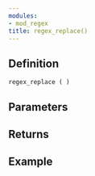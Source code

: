 ```yaml
---
modules:
- mod_regex
title: regex_replace()
---
```


## Definition

    regex_replace ( )

## Parameters

## Returns

## Example

```
```
